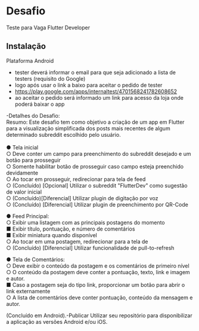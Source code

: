 
# Desafio  

Teste para Vaga Flutter Developer 

## Instalação <br />

Plataforma Android <br />
- tester deverá informar o email para que seja adicionado a lista de testers (requisito do Google) <br />
- logo após usar o link a baixo para aceitar o pedido de tester <br />
- https://play.google.com/apps/internaltest/4701568241782608652 <br />
- ao aceitar o pedido será informado um link para acesso da loja onde poderá baixar o app <br />

-Detalhes do Desafio: <br />
Resumo: Este desafio tem como objetivo a criação de um app em Flutter para a visualização simplificada dos
posts mais recentes de algum determinado subreddit escolhido pelo usuário. <br /> <br />
● Tela inicial <br />
○ Deve conter um campo para preenchimento do subreddit desejado e um botão para
prosseguir  <br />
○ Somente habilitar botão de prosseguir caso campo esteja preenchido devidamente  <br />
○ Ao tocar em prosseguir, redirecionar para tela de feed <br />
○ (Concluído) [Opcional] Utilizar o subreddit "FlutterDev" como sugestão de valor inicial  <br />
○ (Concluído)[Diferencial] Utilizar plugin de digitação por voz <br />
○ (Concluído) [Diferencial] Utilizar plugin de preenchimento por QR-Code <br />

● Feed Principal: <br />
○ Exibir uma listagem com as principais postagens do momento <br />
■ Exibir título, pontuação, e número de comentários <br />
■ Exibir miniatura quando disponível <br />
○ Ao tocar em uma postagem, redirecionar para a tela de <br />
○ (Concluído)  [Diferencial] Utilizar funcionalidade de pull-to-refresh <br />

● Tela de Comentários: <br />
○ Deve exibir o conteúdo da postagem e os comentários de primeiro nível <br />
○ O conteúdo da postagem deve conter a pontuação, texto, link e imagem e autor. <br />
■ Caso a postagem seja do tipo link, proporcionar um botão para abrir o link
externamente <br />
○ A lista de comentários deve conter pontuação, conteúdo da mensagem e autor. <br />


(Concluído em Android).-Publicar
Utilizar seu repositório para disponibilizar a aplicação as versões Android e/ou iOS. <br />




